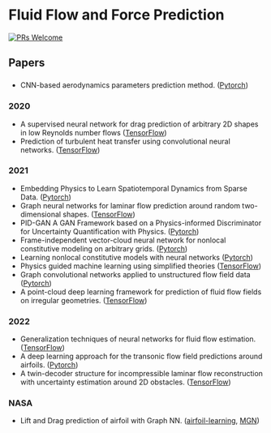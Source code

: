 # Fluid Flow and Force Prediction

[![PRs Welcome](https://img.shields.io/badge/PRs-welcome-brightgreen.svg?style=flat-square)](http://makeapullrequest.com)


## Papers

### 
* CNN-based aerodynamics parameters prediction method. ([Pytorch](https://github.com/ziliHarvey/CNN-for-Airfoil))

### 2020
* A supervised neural network for drag prediction of arbitrary 2D shapes in low Reynolds number flows ([TensorFlow](https://github.com/jviquerat/cnn_drag_prediction))
* Prediction of turbulent heat transfer using convolutional neural networks. ([TensorFlow](https://github.com/junhyuk6/THT-CNN))

### 2021
* Embedding Physics to Learn Spatiotemporal Dynamics from Sparse Data. ([Pytorch](https://github.com/Raocp/PeRCNN))
* Graph neural networks for laminar flow prediction around random two-dimensional shapes. ([TensorFlow](https://github.com/jviquerat/gnn_laminar_flow))
* PID-GAN A GAN Framework based on a Physics-informed Discriminator for Uncertainty Quantification with Physics. ([Pytorch](https://github.com/arkadaw9/PID-GAN))
* Frame-independent vector-cloud neural network for nonlocal constitutive modeling on arbitrary grids. ([Pytorch](https://github.com/xuhuizhou-vt/VCNN-nonlocal-constitutive-model))
* Learning nonlocal constitutive models with neural networks ([Pytorch](https://github.com/xiaoh/constitutive-neural-networks))
* Physics guided machine learning using simplified theories ([TensorFlow](https://github.com/surajp92/PGML))
* Graph convolutional networks applied to unstructured flow field data ([Pytorch](https://github.com/BaratiLab/Airfoil-GCNN))
* A point-cloud deep learning framework for prediction of fluid flow fields on irregular geometries. ([TensorFlow](https://github.com/Ali-Stanford/PointNetCFD))

### 2022
* Generalization techniques of neural networks for fluid flow estimation. ([TensorFlow](https://github.com/Masaki-Morimoto/Grad-CAM_for_fluid-flows))
* A deep learning approach for the transonic flow field predictions around airfoils. ([Pytorch](https://github.com/Rakuen88/CNNFOIL))
* A twin-decoder structure for incompressible laminar flow reconstruction with uncertainty estimation around 2D obstacles. ([TensorFlow](https://github.com/jviquerat/twin_autoencoder))


### NASA
* Lift and Drag prediction of airfoil with Graph NN. ([airfoil-learning](https://github.com/nasa/airfoil-learning), [MGN](https://github.com/pjuangph/MGN))






